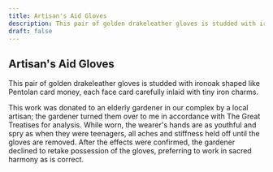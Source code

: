 ```yaml
---
title: Artisan's Aid Gloves
description: This pair of golden drakeleather gloves is studded with ironoak shaped like Pentolan card money, each face card carefully inlaid with tiny iron charms....
draft: false
---
```


## Artisan's Aid Gloves

This pair of golden drakeleather gloves is studded with ironoak shaped like Pentolan card money, each face card carefully inlaid with tiny iron charms.

This work was donated to an elderly gardener in our complex by a local artisan; the gardener turned them over to me in accordance with The Great Treatises for analysis. While worn, the wearer's hands are as youthful and spry as when they were teenagers, all aches and stiffness held off until the gloves are removed. After the effects were confirmed, the gardener declined to retake possession of the gloves, preferring to work in sacred harmony as is correct.
